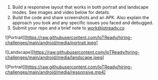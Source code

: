 1. Build a responsive layout that works in both portrait and landscape modes. See images and video below for details.
2. Build the code and share screenshots and an APK. Also explain the approach you took and any specific issues you faced and debugged. 
3. Submit your repo and a brief note to [work@iotready.co](mailto:work@iotready.co)


![Portrait][https://raw.githubusercontent.com/IoTReady/hiring-challenges/main/android/media/portrait.jpeg]


![Landscape][https://raw.githubusercontent.com/IoTReady/hiring-challenges/main/android/media/landscape.jpeg]

![Portrait][https://raw.githubusercontent.com/IoTReady/hiring-challenges/main/android/media/responsive.mp4]
